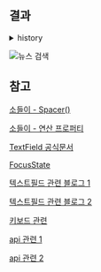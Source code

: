 
## 결과

<details>
<summary>history</summary>

![이메일 입력_에러](https://github.com/APP-iOS3rd/Team7_AppDabang/assets/83914919/150085b4-65e5-439b-bd31-4edf83275eee)
<br/>

![이메일 입력_성공](https://github.com/APP-iOS3rd/Team7_AppDabang/assets/83914919/870727e6-af79-4b5d-b014-9a6b333a4562)
<br/>

![비밀번호_입력](https://github.com/APP-iOS3rd/Team7_AppDabang/assets/83914919/469cd841-3a1c-4771-8548-1146c712b02e)
<br/>

</details>


![뉴스 검색](https://github.com/APP-iOS3rd/Team7_AppDabang/assets/83914919/a9a0f2a2-f7f0-4e42-8582-cbcf59136e11)
<br/>

## 참고
[소들이 - Spacer()](https://babbab2.tistory.com/161)
<br/>

[소들이 - 연산 프로퍼티](https://babbab2.tistory.com/119)
<br/>

[TextField 공식문서](https://engineering.linecorp.com/ko/blog/line-pay-swiftui-textfield)
<br/>

[FocusState](https://developer.apple.com/documentation/swiftui/focusstate)
<br/>

[텍스트필드 관련 블로그 1](https://velog.io/@tmdckd232/SwiftUI-TextField-Dismissing-keyboard)
<br/>

[텍스트필드 관련 블로그 2](https://engineering.linecorp.com/ko/blog/line-pay-swiftui-textfield)
<br/>

[키보드 관련](https://ios-development.tistory.com/1068)
<br/>

[api 관련 1](https://rldd.tistory.com/149)
<br/>

[api 관련 2](https://velog.io/@jphong1005/iOS-SwiftUI-Papago-API-with.-HTTP-Protocol)